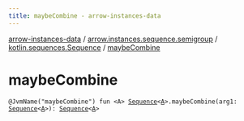 ```yaml
---
title: maybeCombine - arrow-instances-data
---
```


[arrow-instances-data](../../index.html) / [arrow.instances.sequence.semigroup](../index.html) / [kotlin.sequences.Sequence](index.html) / [maybeCombine](./maybe-combine.html)

# maybeCombine

`@JvmName("maybeCombine") fun <A> `[`Sequence`](https://kotlinlang.org/api/latest/jvm/stdlib/kotlin.sequences/-sequence/index.html)`<`[`A`](maybe-combine.html#A)`>.maybeCombine(arg1: `[`Sequence`](https://kotlinlang.org/api/latest/jvm/stdlib/kotlin.sequences/-sequence/index.html)`<`[`A`](maybe-combine.html#A)`>): `[`Sequence`](https://kotlinlang.org/api/latest/jvm/stdlib/kotlin.sequences/-sequence/index.html)`<`[`A`](maybe-combine.html#A)`>`